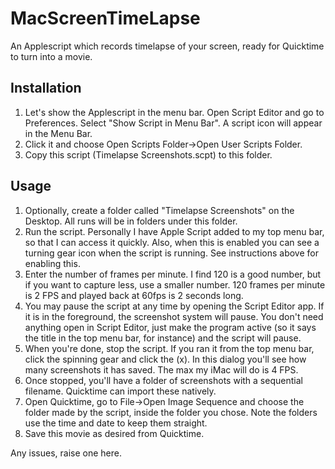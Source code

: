 # MacScreenTimeLapse
An Applescript which records timelapse of your screen, ready for Quicktime to turn into a movie.

## Installation
1. Let's show the Applescript in the menu bar. Open Script Editor and go to Preferences. Select "Show Script in Menu Bar".
A script icon will appear in the Menu Bar.
1. Click it and choose Open Scripts Folder->Open User Scripts Folder.
1. Copy this script (Timelapse Screenshots.scpt) to this folder.


## Usage
1. Optionally, create a folder called "Timelapse Screenshots" on the Desktop. All runs will be in folders under this folder.
1. Run the script. Personally I have Apple Script added to my top menu bar, so that I can access it quickly. Also, when this is enabled you can see a turning gear icon when the script is running. See instructions above for enabling this.
1. Enter the number of frames per minute. I find 120 is a good number, but if you want to capture less, use a smaller number. 120 frames per minute is 2 FPS and played back at 60fps is 2 seconds long.
1. You may pause the script at any time by opening the Script Editor app. If it is in the foreground, the screenshot system will pause. You don't need anything open in Script Editor, just make the program active (so it says the title in the top menu bar, for instance) and the script will pause.
1. When you're done, stop the script. If you ran it from the top menu bar, click the spinning gear and click the (x). In this dialog you'll see how many screenshots it has saved. The max my iMac will do is 4 FPS.
1. Once stopped, you'll have a folder of screenshots with a sequential filename. Quicktime can import these natively.
1. Open Quicktime, go to File->Open Image Sequence and choose the folder made by the script, inside the folder you chose. Note the folders use the time and date to keep them straight.
1. Save this movie as desired from Quicktime.

Any issues, raise one here.

